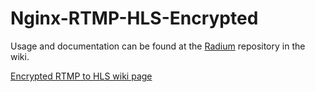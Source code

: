 # Nginx-RTMP-HLS-Encrypted

Usage and documentation can be found at the [Radium](https://github.com/zibbp/radium) repository in the wiki.

[Encrypted RTMP to HLS wiki page](https://github.com/Zibbp/Radium/wiki/Encrypted-RTMP-to-HLS)
